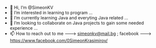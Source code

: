 - 👋 Hi, I’m @SimeonKV
- 👀 I’m interested in learning to program ...
- 🌱 I’m currently learning Java and everyting Java related ...
- 💞️ I’m looking to collaborate on Java projects to gain some needed experience ...
- 📫 How to reach out to me ---> simeonkv@mail.bg ; facebook ---> https://www.facebook.com/0SimeonKrasimirov/

<!---
SimeonKV/SimeonKV is a ✨ special ✨ repository because its `README.md` (this file) appears on your GitHub profile.
You can click the Preview link to take a look at your changes.
--->
